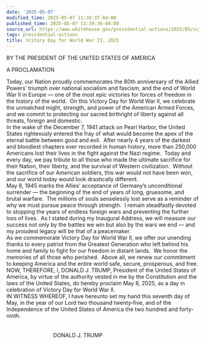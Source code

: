 ```yaml
---
date: '2025-05-07'
modified_time: 2025-05-07 11:39:37-04:00
published_time: 2025-05-07 11:39:36-04:00
source_url: https://www.whitehouse.gov/presidential-actions/2025/05/vcitory-day-for-world-war-ii-2025/
tags: presidential-actions
title: Vcitory Day for World War II, 2025
---
```

 
BY THE PRESIDENT OF THE UNITED STATES OF AMERICA  
  
A PROCLAMATION

Today, our Nation proudly commemorates the 80th anniversary of the
Allied Powers’ triumph over national socialism and fascism, and the end
of World War II in Europe — one of the most epic victories for forces of
freedom in the history of the world.  On this Victory Day for World War
II, we celebrate the unmatched might, strength, and power of the
American Armed Forces, and we commit to protecting our sacred birthright
of liberty against all threats, foreign and domestic.  
In the wake of the December 7, 1941 attack on Pearl Harbor, the United
States righteously entered the fray of what would become the apex of the
eternal battle between good and evil.  After nearly 4 years of the
darkest and bloodiest chapters ever recorded in human history, more than
250,000 Americans lost their lives in the fight against the Nazi regime.
 Today and every day, we pay tribute to all those who made the ultimate
sacrifice for their Nation, their liberty, and the survival of Western
civilization.  Without the sacrifice of our American soldiers, this war
would not have been won, and our world today would look drastically
different.  
May 8, 1945 marks the Allies’ acceptance of Germany’s unconditional
surrender — the beginning of the end of years of long, gruesome, and
brutal warfare.  The millions of souls senselessly lost serve as a
reminder of why we must pursue peace through strength.  I remain
steadfastly devoted to stopping the years of endless foreign wars and
preventing the further loss of lives.  As I stated during my Inaugural
Address, we will measure our success not only by the battles we win but
also by the wars we end — and my proudest legacy will be that of a
peacemaker.  
As we commemorate Victory Day for World War II, we offer our unending
thanks to every patriot from the Greatest Generation who left behind his
home and family to fight for our freedom in distant lands.  We honor the
memories of all those who perished.  Above all, we renew our commitment
to keeping America and the entire world safe, secure, prosperous, and
free.  
NOW, THEREFORE, I, DONALD J. TRUMP, President of the United States of
America, by virtue of the authority vested in me by the Constitution and
the laws of the United States, do hereby proclaim May 8, 2025, as a day
in celebration of Victory Day for World War II.  
IN WITNESS WHEREOF, I have hereunto set my hand this seventh day of May,
in the year of our Lord two thousand twenty‑five, and of the
Independence of the United States of America the two hundred and
forty-ninth.  
   
   
                               DONALD J. TRUMP
